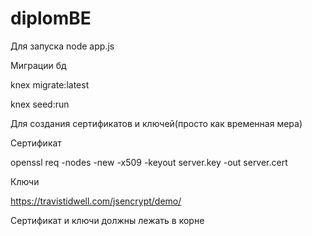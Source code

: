 # diplomBE

Для запуска node app.js

Миграции бд

knex migrate:latest

knex seed:run

Для создания сертификатов и ключей(просто как временная мера)

Сертификат

openssl req -nodes -new -x509 -keyout server.key -out server.cert

Ключи

https://travistidwell.com/jsencrypt/demo/

Сертификат и ключи должны лежать в корне 
